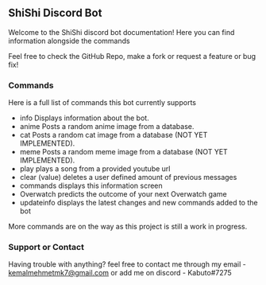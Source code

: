 ## ShiShi Discord Bot

Welcome to the ShiShi discord bot documentation! Here you can find information alongside the commands

Feel free to check the GitHub Repo, make a fork or request a feature or bug fix!

### Commands

Here is a full list of commands this bot currently supports

* info Displays information about the bot.
* anime Posts a random anime image from a database.
* cat Posts a random cat image from a database (NOT YET IMPLEMENTED).
* meme Posts a random meme image from a database (NOT YET IMPLEMENTED).
* play plays a song from a provided youtube url
* clear (value) deletes a user defined amount of previous messages
* commands displays this information screen
* Overwatch predicts the outcome of your next Overwatch game
* updateinfo displays the latest changes and new commands added to the bot

More commands are on the way as this project is still a work in progress.

### Support or Contact

Having trouble with anything? feel free to contact me through my email - kemalmehmetmk7@gmail.com or add me on discord - Kabuto#7275
